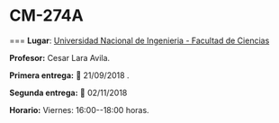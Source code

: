 # CM-274A
===
**Lugar**: [Universidad Nacional de Ingenieria - Facultad de Ciencias](http://fc.uni.edu.pe/fc/)

**Profesor:** Cesar Lara Avila.

**Primera entrega:** :calendar: 21/09/2018 .

**Segunda entrega:** :calendar: 02/11/2018

**Horario:** Viernes: 16:00--18:00 horas.
